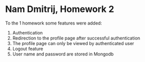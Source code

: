 # Nam Dmitrij, Homework 2

To the 1 homework some features were added:
1. Authentication
2. Redirection to the profile page after successful authentication
3. The profile page can only be viewed by authenticated user
4. Logout feature
5. User name and password are stored in Mongodb
